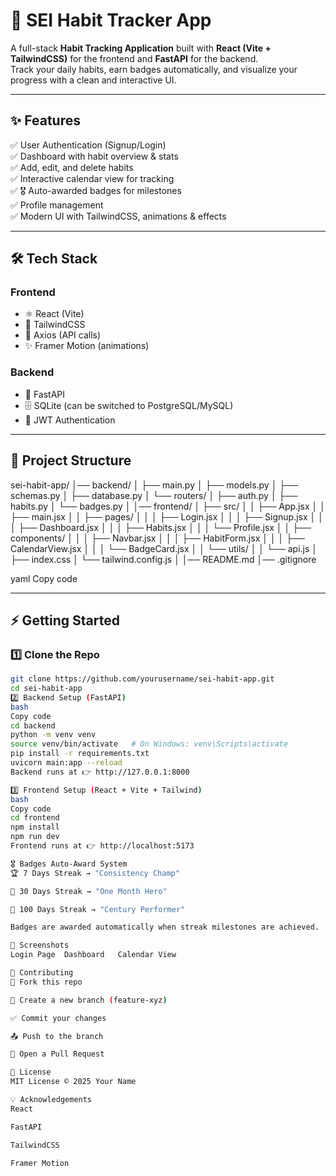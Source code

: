 # 🌱 SEI Habit Tracker App

A full-stack **Habit Tracking Application** built with **React (Vite + TailwindCSS)** for the frontend and **FastAPI** for the backend.  
Track your daily habits, earn badges automatically, and visualize your progress with a clean and interactive UI.  

---

## ✨ Features

✅ User Authentication (Signup/Login)  
✅ Dashboard with habit overview & stats  
✅ Add, edit, and delete habits  
✅ Interactive calendar view for tracking  
✅ 🎖️ Auto-awarded badges for milestones  
✅ Profile management  
✅ Modern UI with TailwindCSS, animations & effects  

---

## 🛠️ Tech Stack

### **Frontend**
- ⚛️ React (Vite)
- 🎨 TailwindCSS
- 🔄 Axios (API calls)
- ✨ Framer Motion (animations)

### **Backend**
- 🚀 FastAPI
- 🗄️ SQLite (can be switched to PostgreSQL/MySQL)
- 🔐 JWT Authentication

---

## 📂 Project Structure

sei-habit-app/
│── backend/
│ ├── main.py
│ ├── models.py
│ ├── schemas.py
│ ├── database.py
│ └── routers/
│ ├── auth.py
│ ├── habits.py
│ └── badges.py
│
│── frontend/
│ ├── src/
│ │ ├── App.jsx
│ │ ├── main.jsx
│ │ ├── pages/
│ │ │ ├── Login.jsx
│ │ │ ├── Signup.jsx
│ │ │ ├── Dashboard.jsx
│ │ │ ├── Habits.jsx
│ │ │ └── Profile.jsx
│ │ ├── components/
│ │ │ ├── Navbar.jsx
│ │ │ ├── HabitForm.jsx
│ │ │ ├── CalendarView.jsx
│ │ │ └── BadgeCard.jsx
│ │ └── utils/
│ │ └── api.js
│ ├── index.css
│ └── tailwind.config.js
│
│── README.md
│── .gitignore

yaml
Copy code

---

## ⚡ Getting Started

### 1️⃣ Clone the Repo
```bash
git clone https://github.com/yourusername/sei-habit-app.git
cd sei-habit-app
2️⃣ Backend Setup (FastAPI)
bash
Copy code
cd backend
python -m venv venv
source venv/bin/activate   # On Windows: venv\Scripts\activate
pip install -r requirements.txt
uvicorn main:app --reload
Backend runs at 👉 http://127.0.0.1:8000

3️⃣ Frontend Setup (React + Vite + Tailwind)
bash
Copy code
cd frontend
npm install
npm run dev
Frontend runs at 👉 http://localhost:5173

🎖️ Badges Auto-Award System
🏆 7 Days Streak → "Consistency Champ"

📅 30 Days Streak → "One Month Hero"

💯 100 Days Streak → "Century Performer"

Badges are awarded automatically when streak milestones are achieved.

📸 Screenshots
Login Page	Dashboard	Calendar View

🤝 Contributing
🍴 Fork this repo

🔧 Create a new branch (feature-xyz)

✅ Commit your changes

📤 Push to the branch

🎉 Open a Pull Request

📜 License
MIT License © 2025 Your Name

💡 Acknowledgements
React

FastAPI

TailwindCSS

Framer Motion
